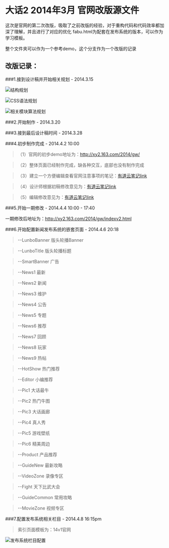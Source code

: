 大话2 2014年3月 官网改版源文件
=====

这次是官网的第二次改版，吸取了之前改版的经验，对于重构代码和代码效率都加深了理解，并且进行了对应的优化
fabu.html为配套在发布系统的版本，可以作为学习模板。

整个文件夹可以作为一个参考demo，这个分支作为一个改版的记录

改版记录：
---------
###1.接到设计稿并开始相关规划 - 2014.3.15

![结构规划](http://117.18.10.164/2.jpg "初期结构规划")

![CSS语法规划](http://117.18.10.164/1.jpg "CSS语法规划")

![相关模块算法规划](http://117.18.10.164/3.jpg "相关模块算法规划")

###2.开始制作 - 2014.3.20

###3.接到最后设计稿时间 - 2014.3.28

###4.初步制作完成 - 2014.4.2  10:00
>（1）官网的初步demo地址为：<a href="http://xy2.163.com/2014/gw/" target="_blank">http://xy2.163.com/2014/gw/</a>

>（2）整体页面已经制作完成，缺各种交互，底部也没有制作完成

>（3）建立一个方便编辑查看官网注意事项的笔记：<a href="http://note.youdao.com/share/?id=9cb34a908135877f5435d25d60db0d28&type=note" target="_blank">有道云笔记link</a>

>（4）设计师根据初稿修改意见为：<a href="http://note.youdao.com/share/?id=0f64c12116b1fab9eb8fae6a1c370477&type=note" target="_blank">有道云笔记link</a>

>（5）编辑修改意见为：<a href="http://note.youdao.com/share/?id=490c7cc2c38c39120965692b869cc0d7&type=note " target="_blank">有道云笔记link</a>

###5.开始一期修改 - 2014.4.4 10:00 - 17:40

一期修改后地址为：<a href="http://xy2.163.com/2014/gw/indexv2.html" target="_blank">http://xy2.163.com/2014/gw/indexv2.html</a>

###6.开始配置新闻发布系统的嵌套页面 - 2014.4.6 20:18

 >--LunboBanner 版头轮播Banner

 >--LunboTitle 版头轮播标题

 >--SmartBanner 广告

 >--News1 最新

 >--News2 新闻

 >--News3 维护

 >--News4 公告

 >--News5 专题

 >--News6 推荐

 >--News7 回顾

 >--News8 玩家

 >--News9 热帖

 >--HotShow 热门推荐

 >--Editor 小编推荐

 >--Pic1 大话最牛

 >--Pic2 热门牛图

 >--Pic3 大话画廊

 >--Pic4 真人秀

 >--Pic5 游戏壁纸

 >--Pic6 精美周边

 >--Product 产品推荐

 >--GuideNew 最新攻略

 >--VideoZone 录像专区

 >--Fight 天下比武大会

 >--GuideCommon 常用攻略

 >--MovieZone 视频专区


###7.配置发布系统相关栏目 - 2014.4.8  16:15pm

>索引页面模板为：14v1官网

![发布系统栏目配置](http://117.18.10.164/fabu.jpg "发布系统栏目配置")   
